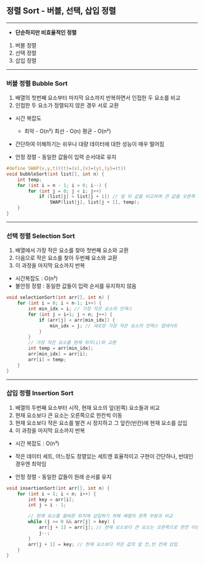## 정렬 Sort - 버블, 선택, 삽입 정렬

---

- **단순하지만 비효율적인 정렬**

1. 버블 정렬
2. 선택 정렬
3. 삽입 정렬

---

### 버블 정렬 Bubble Sort

1. 배열의 첫번째 요소부터 마지막 요소까지 반복하면서 인접한 두 요소를 비교
2.  인접한 두 요소가 정렬되지 않은 경우 서로 교환

- 시간 복잡도 
  - 최악 - O(n²)  최선 - O(n)  평균 - O(n²)

- 간단하여 이해하기는 쉬우나 대량 데이터에 대한 성능이 매우 떨어짐

- 안정 정렬 - 동일한 값들이 입력 순서대로 유지

```c
#define SWAP(x,y,t)((t)=(x),(x)=(y),(y)=(t))
void bubbleSort(int list[], int n) {
	int temp;
	for (int i = n - 1; i > 0; i--) {
		for (int j = 0; j < i; j++)
			if (list[j] > list[j + 1]) // 앞 뒤 값을 비교하며 큰 값을 오른쪽 끝으로 이동시킴
				SWAP(list[j], list[j + 1], temp);
	}
}
```

---

### 선택 정렬 Selection Sort

1. 배열에서 가장 작은 요소를 찾아 첫번째 요소와 교환
2. 다음으로 작은 요소를 찾아 두번째 요소와 교환
3. 이 과정을 마지막 요소까지 반복

- 시간복잡도 : O(n²)
- 불안정 정렬 : 동일한 값들이 입력 순서를 유지하지 않음

```c
void selectionSort(int arr[], int n) {
    for (int i = 0; i < n-1; i++) {
        int min_idx = i; // 가장 작은 요소의 인덱스
        for (int j = i+1; j < n; j++) {
            if (arr[j] < arr[min_idx]) {
                min_idx = j; // 새로운 가장 작은 요소의 인덱스 업데이트
            }
        }
        // 가장 작은 요소를 현재 위치(i)와 교환
        int temp = arr[min_idx];
        arr[min_idx] = arr[i];
        arr[i] = temp;
    }
}
```





---

### 삽입 정렬 Insertion Sort

1. 배열의 두번째 요소부터 시작, 현재 요소의 앞(왼쪽) 요소들과 비교
2. 현재 요소보다 큰 요소는 오른쪽으로 한칸씩 이동
3. 현재 요소보다 작은 요소를 발견 시 정지하고 그 앞칸(빈칸)에 현재 요소를 삽입
4. 이 과정을 마지막 요소까지 반복

- 시간 복잡도 : O(n²)

- 작은 데이터 세트, 어느정도 정렬있는 세트엔 효율적이고 구현이 간단하나, 반대인 경우엔 최악임

- 안정 정렬 - 동일한 값들이 원래 순서를 유지

```c
void insertionSort(int arr[], int n) {
    for (int i = 1; i < n; i++) {
        int key = arr[i];
        int j = i - 1;

        // 현재 요소를 올바른 위치에 삽입하기 위해 배열의 왼쪽 부분과 비교
        while (j >= 0 && arr[j] > key) {
            arr[j + 1] = arr[j]; // 현재 요소보다 큰 요소는 오른쪽으로 한칸 이동
            j--;
        }
        arr[j + 1] = key; // 현재 요소보다 작은 값의 앞 칸,빈 칸에 삽입
    }
}
```

